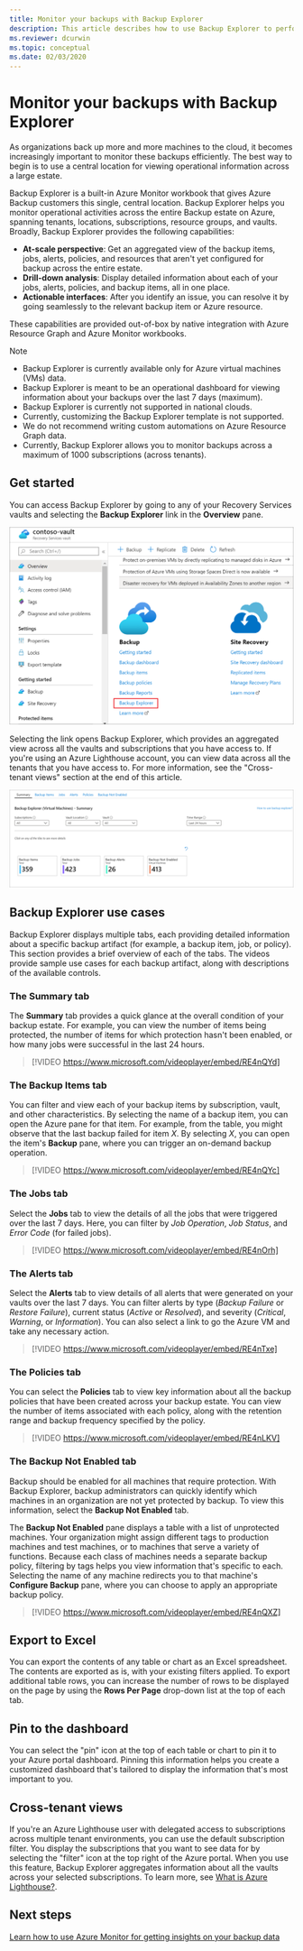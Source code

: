 ```yaml
---
title: Monitor your backups with Backup Explorer
description: This article describes how to use Backup Explorer to perform real-time monitoring of backups across vaults, subscriptions, regions, and tenants.
ms.reviewer: dcurwin
ms.topic: conceptual
ms.date: 02/03/2020
---
```


# Monitor your backups with Backup Explorer

As organizations back up more and more machines to the cloud, it becomes increasingly important to monitor these backups efficiently. The best way to begin is to use a central location for viewing operational information across a large estate.

Backup Explorer is a built-in Azure Monitor workbook that gives Azure Backup customers this single, central location. Backup Explorer helps you monitor operational activities across the entire Backup estate on Azure, spanning tenants, locations, subscriptions, resource groups, and vaults. Broadly, Backup Explorer provides the following capabilities:

* **At-scale perspective**: Get an aggregated view of the backup items, jobs, alerts, policies, and resources that aren't yet configured for backup across the entire estate.
* **Drill-down analysis**: Display detailed information about each of your jobs, alerts, policies, and backup items, all in one place.
* **Actionable interfaces**: After you identify an issue, you can resolve it by going seamlessly to the relevant backup item or Azure resource.

These capabilities are provided out-of-box by native integration with Azure Resource Graph and Azure Monitor workbooks.

> [!NOTE]
>
> * Backup Explorer is currently available only for Azure virtual machines (VMs) data.
> * Backup Explorer is meant to be an operational dashboard for viewing information about your backups over the last 7 days (maximum).
> * Backup Explorer is currently not supported in national clouds.
> * Currently, customizing the Backup Explorer template is not supported.
> * We do not recommend writing custom automations on Azure Resource Graph data.
> * Currently, Backup Explorer allows you to monitor backups across a maximum of 1000 subscriptions (across tenants).

## Get started

You can access Backup Explorer by going to any of your Recovery Services vaults and selecting the **Backup Explorer** link in the **Overview** pane.

![Vault quick link](media/backup-azure-monitor-with-backup-explorer/vault-quick-link.png)

Selecting the link opens Backup Explorer, which provides an aggregated view across all the vaults and subscriptions that you have access to. If you're using an Azure Lighthouse account, you can view data across all the tenants that you have access to. For more information, see the "Cross-tenant views" section at the end of this article.

![Backup Explorer landing page](media/backup-azure-monitor-with-backup-explorer/explorer-landing-page.png)

## Backup Explorer use cases

Backup Explorer displays multiple tabs, each providing detailed information about a specific backup artifact (for example, a backup item, job, or policy). This section provides a brief overview of each of the tabs. The videos provide sample use cases for each backup artifact, along with descriptions of the available controls.

### The Summary tab

The **Summary** tab provides a quick glance at the overall condition of your backup estate. For example, you can view the number of items being protected, the number of items for which protection hasn't been enabled, or how many jobs were successful in the last 24 hours.

> [!VIDEO https://www.microsoft.com/videoplayer/embed/RE4nQYd]

### The Backup Items tab

You can filter and view each of your backup items by subscription, vault, and other characteristics. By selecting the name of a backup item, you can open the Azure pane for that item. For example, from the table, you might observe that the last backup failed for item *X*. By selecting *X*, you can open the item's **Backup** pane, where you can trigger an on-demand backup operation.

> [!VIDEO https://www.microsoft.com/videoplayer/embed/RE4nQYc]

### The Jobs tab

Select the **Jobs** tab to view the details of all the jobs that were triggered over the last 7 days. Here, you can filter by *Job Operation*, *Job Status*, and *Error Code* (for failed jobs).

> [!VIDEO https://www.microsoft.com/videoplayer/embed/RE4nOrh]

### The Alerts tab

Select the **Alerts** tab to view details of all alerts that were generated on your vaults over the last 7 days. You can filter alerts by type (*Backup Failure* or *Restore Failure*), current status (*Active* or *Resolved*), and severity (*Critical*, *Warning*, or *Information*). You can also select a link to go the Azure VM and take any necessary action.

> [!VIDEO https://www.microsoft.com/videoplayer/embed/RE4nTxe]

### The Policies tab

You can select the **Policies** tab to view key information about all the backup policies that have been created across your backup estate. You can view the number of items associated with each policy, along with the retention range and backup frequency specified by the policy.

> [!VIDEO https://www.microsoft.com/videoplayer/embed/RE4nLKV]

### The Backup Not Enabled tab

Backup should be enabled for all machines that require protection. With Backup Explorer, backup administrators can quickly identify which machines in an organization are not yet protected by backup. To view this information, select the **Backup Not Enabled** tab.

The **Backup Not Enabled** pane displays a table with a list of unprotected machines. Your organization might assign different tags to production machines and test machines, or to machines that serve a variety of functions. Because each class of machines needs a separate backup policy, filtering by tags helps you view information that's specific to each. Selecting the name of any machine redirects you to that machine's **Configure Backup** pane, where you can choose to apply an appropriate backup policy.

> [!VIDEO https://www.microsoft.com/videoplayer/embed/RE4nQXZ]

## Export to Excel

You can export the contents of any table or chart as an Excel spreadsheet. The contents are exported as is, with your existing filters applied. To export additional table rows, you can increase the number of rows to be displayed on the page by using the **Rows Per Page** drop-down list at the top of each tab.

## Pin to the dashboard

You can select the "pin" icon at the top of each table or chart to pin it to your Azure portal dashboard. Pinning this information helps you create a customized dashboard that's tailored to display the information that's most important to you.

## Cross-tenant views

If you're an Azure Lighthouse user with delegated access to subscriptions across multiple tenant environments, you can use the default subscription filter. You display the subscriptions that you want to see data for by selecting the "filter" icon at the top right of the Azure portal. When you use this feature, Backup Explorer aggregates information about all the vaults across your selected subscriptions. To learn more, see [What is Azure Lighthouse?](https://docs.microsoft.com/azure/lighthouse/overview).

## Next steps

[Learn how to use Azure Monitor for getting insights on your backup data](https://docs.microsoft.com/azure/backup/backup-azure-monitoring-use-azuremonitor)
